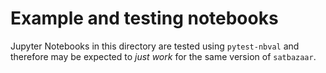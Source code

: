 # Example and testing notebooks

Jupyter Notebooks in this directory are tested using `pytest-nbval` and
therefore may be expected to *just work* for the same version of `satbazaar`.
